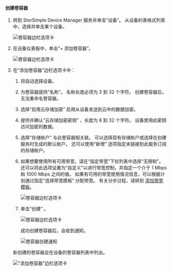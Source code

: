 <!--author=alkohli last changed: 06/22/17-->

#### <a name="to-create-a-volume-container"></a>创建卷容器
1. 转到 StorSimple Device Manager 服务并单击“设备”。 从设备的表格式列表中，选择并单击某个设备。 

    ![卷容器边栏选项卡](./media/storsimple-8000-create-volume-container/createvolumecontainer1.png)

2. 在设备仪表板中，单击“+ 添加卷容器”。

    ![卷容器边栏选项卡](./media/storsimple-8000-create-volume-container/createvolumecontainer2.png)

3. 在“添加卷容器”边栏选项卡中：
   
   1. 将自动选择设备。
   2. 为卷容器提供“名称”。 名称长度必须为 3 到 32 个字符。 创建卷容器后，无法重命名卷容器。
   3. 选择“启用云存储加密”  启用从设备发送到云中的数据加密。
   4. 提供并确认“云存储加密密钥”  ，长度为 8 到 32 个字符。 设备使用此密钥访问加密的数据。
   5. 选择“存储帐户”  与此卷容器相关联。 可以选择现有存储帐户或选择在创建服务时生成的默认帐户。 还可以使用“新增”  选项指定未链接到此服务订阅的存储帐户。
   6. 如果想要使用所有可用带宽，请在“指定带宽”下拉列表中选择“无限制”。 还可以将此选项设置为“自定义”以进行带宽控制，并指定一个介于 1 Mbps 和 1000 Mbps 之间的值。
      如果有可用的带宽使用情况信息，可以根据计划通过指定“选择带宽模板” 分配带宽。 有关分步过程，请转到 [添加带宽模板](../articles/storsimple/storsimple-8000-manage-bandwidth-templates.md#add-a-bandwidth-template)。

      ![卷容器边栏选项卡](./media/storsimple-8000-create-volume-container/createvolumecontainer6b.png)
   7. 单击“创建” 。

        ![卷容器边栏选项卡](./media/storsimple-8000-create-volume-container/createvolumecontainer6.png)
   
       成功创建卷容器后，会收到通知。

       ![卷容器创建通知](./media/storsimple-8000-create-volume-container/createvolumecontainer8.png)

   新创建的卷容器会在设备的卷容器列表中列出。

   ![“添加卷容器”边栏选项卡](./media/storsimple-8000-create-volume-container/createvolumecontainer9.png)


